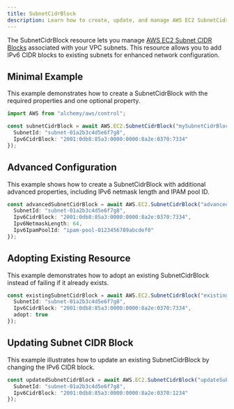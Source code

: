 ```yaml
---
title: SubnetCidrBlock
description: Learn how to create, update, and manage AWS EC2 SubnetCidrBlocks using Alchemy Cloud Control.
---
```



The SubnetCidrBlock resource lets you manage [AWS EC2 Subnet CIDR Blocks](https://docs.aws.amazon.com/ec2/latest/userguide/) associated with your VPC subnets. This resource allows you to add IPv6 CIDR blocks to existing subnets for enhanced network configuration.

## Minimal Example

This example demonstrates how to create a SubnetCidrBlock with the required properties and one optional property.

```ts
import AWS from "alchemy/aws/control";

const subnetCidrBlock = await AWS.EC2.SubnetCidrBlock("mySubnetCidrBlock", {
  SubnetId: "subnet-01a2b3c4d5e6f7g8",
  Ipv6CidrBlock: "2001:0db8:85a3:0000:0000:8a2e:0370:7334"
});
```

## Advanced Configuration

This example shows how to create a SubnetCidrBlock with additional advanced properties, including IPv6 netmask length and IPAM pool ID.

```ts
const advancedSubnetCidrBlock = await AWS.EC2.SubnetCidrBlock("advancedSubnetCidrBlock", {
  SubnetId: "subnet-01a2b3c4d5e6f7g8",
  Ipv6CidrBlock: "2001:0db8:85a3:0000:0000:8a2e:0370:7334",
  Ipv6NetmaskLength: 64,
  Ipv6IpamPoolId: "ipam-pool-0123456789abcdef0"
});
```

## Adopting Existing Resource

This example demonstrates how to adopt an existing SubnetCidrBlock instead of failing if it already exists.

```ts
const existingSubnetCidrBlock = await AWS.EC2.SubnetCidrBlock("existingSubnetCidrBlock", {
  SubnetId: "subnet-01a2b3c4d5e6f7g8",
  Ipv6CidrBlock: "2001:0db8:85a3:0000:0000:8a2e:0370:7334",
  adopt: true
});
```

## Updating Subnet CIDR Block

This example illustrates how to update an existing SubnetCidrBlock by changing the IPv6 CIDR block.

```ts
const updatedSubnetCidrBlock = await AWS.EC2.SubnetCidrBlock("updateSubnetCidrBlock", {
  SubnetId: "subnet-01a2b3c4d5e6f7g8",
  Ipv6CidrBlock: "2001:0db8:85a3:0000:0000:8a2e:0370:1234"
});
```
